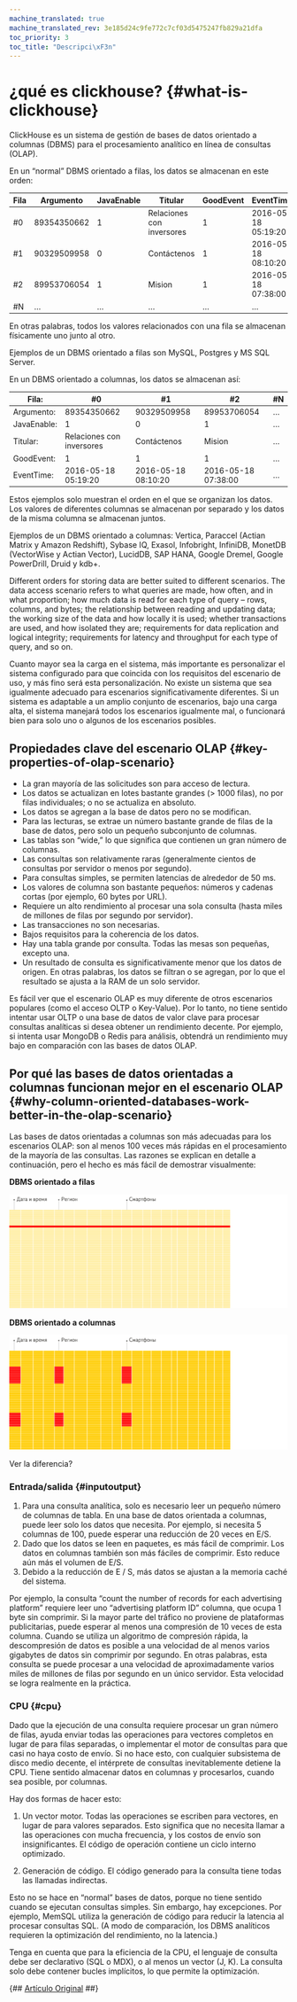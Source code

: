 ```yaml
---
machine_translated: true
machine_translated_rev: 3e185d24c9fe772c7cf03d5475247fb829a21dfa
toc_priority: 3
toc_title: "Descripci\xF3n"
---
```


# ¿qué es clickhouse? {#what-is-clickhouse}

ClickHouse es un sistema de gestión de bases de datos orientado a columnas (DBMS) para el procesamiento analítico en línea de consultas (OLAP).

En un “normal” DBMS orientado a filas, los datos se almacenan en este orden:

| Fila | Argumento   | JavaEnable | Titular                   | GoodEvent | EventTime           |
|------|-------------|------------|---------------------------|-----------|---------------------|
| \#0  | 89354350662 | 1          | Relaciones con inversores | 1         | 2016-05-18 05:19:20 |
| \#1  | 90329509958 | 0          | Contáctenos               | 1         | 2016-05-18 08:10:20 |
| \#2  | 89953706054 | 1          | Mision                    | 1         | 2016-05-18 07:38:00 |
| \#N  | …           | …          | …                         | …         | …                   |

En otras palabras, todos los valores relacionados con una fila se almacenan físicamente uno junto al otro.

Ejemplos de un DBMS orientado a filas son MySQL, Postgres y MS SQL Server.

En un DBMS orientado a columnas, los datos se almacenan así:

| Fila:       | \#0                       | \#1                 | \#2                 | \#N |
|-------------|---------------------------|---------------------|---------------------|-----|
| Argumento:  | 89354350662               | 90329509958         | 89953706054         | …   |
| JavaEnable: | 1                         | 0                   | 1                   | …   |
| Titular:    | Relaciones con inversores | Contáctenos         | Mision              | …   |
| GoodEvent:  | 1                         | 1                   | 1                   | …   |
| EventTime:  | 2016-05-18 05:19:20       | 2016-05-18 08:10:20 | 2016-05-18 07:38:00 | …   |

Estos ejemplos solo muestran el orden en el que se organizan los datos. Los valores de diferentes columnas se almacenan por separado y los datos de la misma columna se almacenan juntos.

Ejemplos de un DBMS orientado a columnas: Vertica, Paraccel (Actian Matrix y Amazon Redshift), Sybase IQ, Exasol, Infobright, InfiniDB, MonetDB (VectorWise y Actian Vector), LucidDB, SAP HANA, Google Dremel, Google PowerDrill, Druid y kdb+.

Different orders for storing data are better suited to different scenarios. The data access scenario refers to what queries are made, how often, and in what proportion; how much data is read for each type of query – rows, columns, and bytes; the relationship between reading and updating data; the working size of the data and how locally it is used; whether transactions are used, and how isolated they are; requirements for data replication and logical integrity; requirements for latency and throughput for each type of query, and so on.

Cuanto mayor sea la carga en el sistema, más importante es personalizar el sistema configurado para que coincida con los requisitos del escenario de uso, y más fino será esta personalización. No existe un sistema que sea igualmente adecuado para escenarios significativamente diferentes. Si un sistema es adaptable a un amplio conjunto de escenarios, bajo una carga alta, el sistema manejará todos los escenarios igualmente mal, o funcionará bien para solo uno o algunos de los escenarios posibles.

## Propiedades clave del escenario OLAP {#key-properties-of-olap-scenario}

-   La gran mayoría de las solicitudes son para acceso de lectura.
-   Los datos se actualizan en lotes bastante grandes (\> 1000 filas), no por filas individuales; o no se actualiza en absoluto.
-   Los datos se agregan a la base de datos pero no se modifican.
-   Para las lecturas, se extrae un número bastante grande de filas de la base de datos, pero solo un pequeño subconjunto de columnas.
-   Las tablas son “wide,” lo que significa que contienen un gran número de columnas.
-   Las consultas son relativamente raras (generalmente cientos de consultas por servidor o menos por segundo).
-   Para consultas simples, se permiten latencias de alrededor de 50 ms.
-   Los valores de columna son bastante pequeños: números y cadenas cortas (por ejemplo, 60 bytes por URL).
-   Requiere un alto rendimiento al procesar una sola consulta (hasta miles de millones de filas por segundo por servidor).
-   Las transacciones no son necesarias.
-   Bajos requisitos para la coherencia de los datos.
-   Hay una tabla grande por consulta. Todas las mesas son pequeñas, excepto una.
-   Un resultado de consulta es significativamente menor que los datos de origen. En otras palabras, los datos se filtran o se agregan, por lo que el resultado se ajusta a la RAM de un solo servidor.

Es fácil ver que el escenario OLAP es muy diferente de otros escenarios populares (como el acceso OLTP o Key-Value). Por lo tanto, no tiene sentido intentar usar OLTP o una base de datos de valor clave para procesar consultas analíticas si desea obtener un rendimiento decente. Por ejemplo, si intenta usar MongoDB o Redis para análisis, obtendrá un rendimiento muy bajo en comparación con las bases de datos OLAP.

## Por qué las bases de datos orientadas a columnas funcionan mejor en el escenario OLAP {#why-column-oriented-databases-work-better-in-the-olap-scenario}

Las bases de datos orientadas a columnas son más adecuadas para los escenarios OLAP: son al menos 100 veces más rápidas en el procesamiento de la mayoría de las consultas. Las razones se explican en detalle a continuación, pero el hecho es más fácil de demostrar visualmente:

**DBMS orientado a filas**

![Row-oriented](images/row_oriented.gif#)

**DBMS orientado a columnas**

![Column-oriented](images/column_oriented.gif#)

Ver la diferencia?

### Entrada/salida {#inputoutput}

1.  Para una consulta analítica, solo es necesario leer un pequeño número de columnas de tabla. En una base de datos orientada a columnas, puede leer solo los datos que necesita. Por ejemplo, si necesita 5 columnas de 100, puede esperar una reducción de 20 veces en E/S.
2.  Dado que los datos se leen en paquetes, es más fácil de comprimir. Los datos en columnas también son más fáciles de comprimir. Esto reduce aún más el volumen de E/S.
3.  Debido a la reducción de E / S, más datos se ajustan a la memoria caché del sistema.

Por ejemplo, la consulta “count the number of records for each advertising platform” requiere leer uno “advertising platform ID” columna, que ocupa 1 byte sin comprimir. Si la mayor parte del tráfico no proviene de plataformas publicitarias, puede esperar al menos una compresión de 10 veces de esta columna. Cuando se utiliza un algoritmo de compresión rápida, la descompresión de datos es posible a una velocidad de al menos varios gigabytes de datos sin comprimir por segundo. En otras palabras, esta consulta se puede procesar a una velocidad de aproximadamente varios miles de millones de filas por segundo en un único servidor. Esta velocidad se logra realmente en la práctica.

### CPU {#cpu}

Dado que la ejecución de una consulta requiere procesar un gran número de filas, ayuda enviar todas las operaciones para vectores completos en lugar de para filas separadas, o implementar el motor de consultas para que casi no haya costo de envío. Si no hace esto, con cualquier subsistema de disco medio decente, el intérprete de consultas inevitablemente detiene la CPU. Tiene sentido almacenar datos en columnas y procesarlos, cuando sea posible, por columnas.

Hay dos formas de hacer esto:

1.  Un vector motor. Todas las operaciones se escriben para vectores, en lugar de para valores separados. Esto significa que no necesita llamar a las operaciones con mucha frecuencia, y los costos de envío son insignificantes. El código de operación contiene un ciclo interno optimizado.

2.  Generación de código. El código generado para la consulta tiene todas las llamadas indirectas.

Esto no se hace en “normal” bases de datos, porque no tiene sentido cuando se ejecutan consultas simples. Sin embargo, hay excepciones. Por ejemplo, MemSQL utiliza la generación de código para reducir la latencia al procesar consultas SQL. (A modo de comparación, los DBMS analíticos requieren la optimización del rendimiento, no la latencia.)

Tenga en cuenta que para la eficiencia de la CPU, el lenguaje de consulta debe ser declarativo (SQL o MDX), o al menos un vector (J, K). La consulta solo debe contener bucles implícitos, lo que permite la optimización.

{## [Artículo Original](https://clickhouse.tech/docs/en/) ##}
